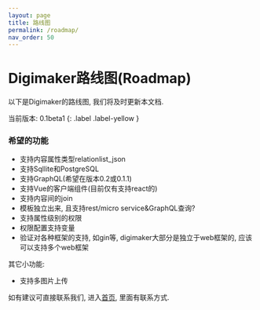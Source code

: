 ```yaml
---
layout: page
title: 路线图
permalink: /roadmap/
nav_order: 50
---
```


# Digimaker路线图(Roadmap)
以下是Digimaker的路线图, 我们将及时更新本文档.

当前版本:
0.1beta1
{: .label .label-yellow }

### 希望的功能
- 支持内容属性类型relationlist_json
- 支持Sqllite和PostgreSQL
- 支持GraphQL(希望在版本0.2或0.1.1)
- 支持Vue的客户端组件(目前仅有支持react的)
- 支持内容间的join
- 模板独立出来, 且支持rest/micro service&GraphQL查询?
- 支持属性级别的权限
- 权限配置支持变量
- 验证对各种框架的支持, 如gin等, digimaker大部分是独立于web框架的, 应该可以支持多个web框架

其它小功能:
- 支持多图片上传

如有建议可直接联系我们, 进入[首页](./), 里面有联系方式.

